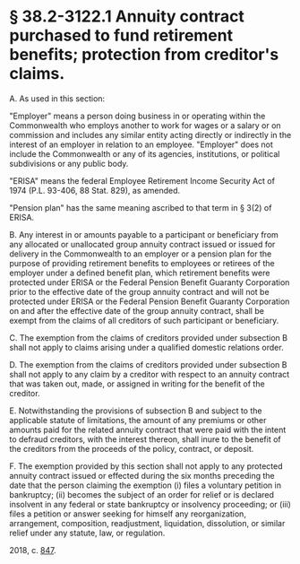 # § 38.2-3122.1 Annuity contract purchased to fund retirement benefits; protection from creditor's claims.

<p>A. As used in this section:</p><p>"Employer" means a person doing business in or operating within the Commonwealth who employs another to work for wages or a salary or on commission and includes any similar entity acting directly or indirectly in the interest of an employer in relation to an employee. "Employer" does not include the Commonwealth or any of its agencies, institutions, or political subdivisions or any public body.</p><p>"ERISA" means the federal Employee Retirement Income Security Act of 1974 (P.L. 93-406, 88 Stat. 829), as amended.</p><p>"Pension plan" has the same meaning ascribed to that term in § 3(2) of ERISA.</p><p>B. Any interest in or amounts payable to a participant or beneficiary from any allocated or unallocated group annuity contract issued or issued for delivery in the Commonwealth to an employer or a pension plan for the purpose of providing retirement benefits to employees or retirees of the employer under a defined benefit plan, which retirement benefits were protected under ERISA or the Federal Pension Benefit Guaranty Corporation prior to the effective date of the group annuity contract and will not be protected under ERISA or the Federal Pension Benefit Guaranty Corporation on and after the effective date of the group annuity contract, shall be exempt from the claims of all creditors of such participant or beneficiary.</p><p>C. The exemption from the claims of creditors provided under subsection B shall not apply to claims arising under a qualified domestic relations order.</p><p>D. The exemption from the claims of creditors provided under subsection B shall not apply to any claim by a creditor with respect to an annuity contract that was taken out, made, or assigned in writing for the benefit of the creditor.</p><p>E. Notwithstanding the provisions of subsection B and subject to the applicable statute of limitations, the amount of any premiums or other amounts paid for the related annuity contract that were paid with the intent to defraud creditors, with the interest thereon, shall inure to the benefit of the creditors from the proceeds of the policy, contract, or deposit.</p><p>F. The exemption provided by this section shall not apply to any protected annuity contract issued or effected during the six months preceding the date that the person claiming the exemption (i) files a voluntary petition in bankruptcy; (ii) becomes the subject of an order for relief or is declared insolvent in any federal or state bankruptcy or insolvency proceeding; or (iii) files a petition or answer seeking for himself any reorganization, arrangement, composition, readjustment, liquidation, dissolution, or similar relief under any statute, law, or regulation.</p><p>2018, c. <a href='http://lis.virginia.gov/cgi-bin/legp604.exe?181+ful+CHAP0847'>847</a>.</p>